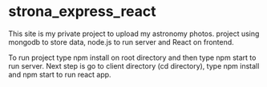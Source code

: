 # strona_express_react

This site is my private project to upload my astronomy photos. project using mongodb to store data, node.js to run server and React on frontend. 

To run project type npm install on root directory and then type npm start to run server. Next step is go to client directory (cd directory), type npm install and npm start to run react app.
